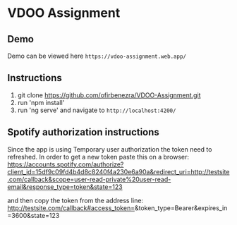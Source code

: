 # VDOO Assignment

## Demo

Demo can be viewed here `https://vdoo-assignment.web.app/`

## Instructions

1. git clone https://github.com/ofirbenezra/VDOO-Assignment.git
2. run 'npm install'
3. run 'ng serve' and navigate to `http://localhost:4200/`

## Spotify authorization instructions

Since the app is using Temporary user authorization the token need to refreshed.
In order to get a new token paste this on a browser:
https://accounts.spotify.com/authorize?client_id=15df9c09fd4b4d8c8240f4a230e6a90a&redirect_uri=http://testsite.com/callback&scope=user-read-private%20user-read-email&response_type=token&state=123

and then copy the token from the address line:
http://testsite.com/callback#access_token=<this will the token will be>&token_type=Bearer&expires_in=3600&state=123
